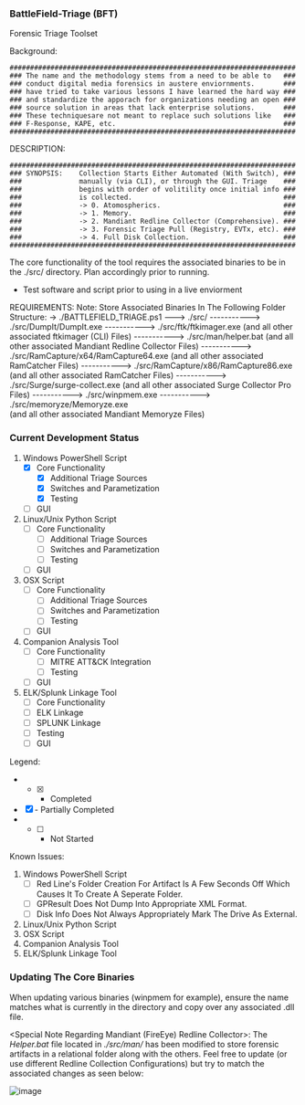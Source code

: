 ### BattleField-Triage (BFT) ###
Forensic Triage Toolset

Background: 

    ######################################################################
    ### The name and the methodology stems from a need to be able to   ###
    ### conduct digital media forensics in austere enviornments.       ###
    ### have tried to take various lessons I have learned the hard way ###
    ### and standardize the apporach for organizations needing an open ###
    ### source solution in areas that lack enterprise solutions.       ###
    ### These techniquesare not meant to replace such solutions like   ###
    ### F-Response, KAPE, etc.                                         ###
    ######################################################################

DESCRIPTION:

    ######################################################################
    ### SYNOPSIS:    Collection Starts Either Automated (With Switch), ###
    ###              manually (via CLI), or through the GUI. Triage    ###
    ###              begins with order of volitility once initial info ###
    ###              is collected.                                     ###
    ###              -> 0. Atomospherics.                              ###
    ###              -> 1. Memory.                                     ###
    ###              -> 2. Mandiant Redline Collector (Comprehensive). ###
    ###              -> 3. Forensic Triage Pull (Registry, EVTx, etc). ###
    ###              -> 4. Full Disk Collection.                       ###
    ######################################################################

The core functionality of the tool requires the associated binaries to be in the ./src/ directory. Plan accordingly prior to running. 
- Test software and script prior to using in a live enviorment

REQUIREMENTS:
    Note: Store Associated Binaries In The Following Folder Structure:
    <root> -> ./BATTLEFIELD_TRIAGE.ps1
           ---> ./src/
           -----------> ./src/DumpIt/DumpIt.exe
           -----------> ./src/ftk/ftkimager.exe
                              (and all other associated ftkimager (CLI) Files)
           -----------> ./src/man/helper.bat 
                              (and all other associated Mandiant Redline Collector Files)
           -----------> ./src/RamCapture/x64/RamCapture64.exe
                              (and all other associated RamCatcher Files)
           -----------> ./src/RamCapture/x86/RamCapture86.exe
                              (and all other associated RamCatcher Files)
           -----------> ./src/Surge/surge-collect.exe
                              (and all other associated Surge Collector Pro Files)
           -----------> ./src/winpmem.exe
           -----------> ./src/memoryze/Memoryze.exe    
                              (and all other associated Mandiant Memoryze Files)
    
### Current Development Status ###
  1. Windows PowerShell Script
     - [X] Core Functionality
       - &#9746; Additional Triage Sources   
       - &#9746; Switches and Parametization
       - &#9746; Testing
     - [ ] GUI   
  2. Linux/Unix Python Script
     - [ ] Core Functionality
       - [ ] Additional Triage Sources   
       - [ ] Switches and Parametization
       - [ ] Testing
     - [ ] GUI   
  3. OSX Script
     - [ ] Core Functionality
       - [ ] Additional Triage Sources   
       - [ ] Switches and Parametization
       - [ ] Testing
     - [ ] GUI   
  4. Companion Analysis Tool
     - [ ] Core Functionality
       - [ ] MITRE ATT&CK Integration
       - [ ] Testing
     - [ ] GUI
  5. ELK/Splunk Linkage Tool
     - [ ] Core Functionality
     - [ ] ELK Linkage
     - [ ] SPLUNK Linkage
     - [ ] Testing
     - [ ] GUI

Legend:
- - [X] - Completed
-  &#9746; - Partially Completed
- - [ ] - Not Started

Known Issues:
  1. Windows PowerShell Script
     - [ ] Red Line's Folder Creation For Artifact Is A Few Seconds Off Which Causes It To Create A Seperate Folder.
     - [ ] GPResult Does Not Dump Into Appropriate XML Format.
     - [ ] Disk Info Does Not Always Appropriately Mark The Drive As External.
  2. Linux/Unix Python Script
  3. OSX Script
  4. Companion Analysis Tool
  5. ELK/Splunk Linkage Tool

### Updating The Core Binaries ###

When updating various binaries (winpmem for example), ensure the name matches what is currently in the directory and copy over any associated .dll file. 

  <Special Note Regarding Mandiant (FireEye) Redline Collector>: The _Helper.bat_ file located in _./src/man/_ has been modified to store forensic artifacts in a relational folder   along with the others. Feel free to update (or use different Redline Collection Configurations) but try to match the associated changes as seen below:
  
   ![image](https://user-images.githubusercontent.com/27127072/124299452-6df85500-db2b-11eb-9795-d6edbabf880b.png)
